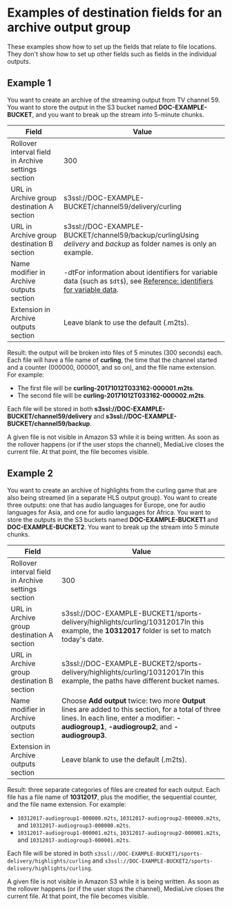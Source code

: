 # Examples of destination fields for an archive output group<a name="archive-examples"></a>

These examples show how to set up the fields that relate to file locations\. They don't show how to set up other fields such as fields in the individual outputs\.

## Example 1<a name="archive-example-1"></a>

You want to create an archive of the streaming output from TV channel 59\. You want to store the output in the S3 bucket named **DOC\-EXAMPLE\-BUCKET**, and you want to break up the stream into 5\-minute chunks\.


| Field | Value | 
| --- | --- | 
| Rollover interval field in Archive settings section | 300 | 
| URL in Archive group destination A section | s3ssl://DOC\-EXAMPLE\-BUCKET/channel59/delivery/curling | 
| URL in Archive group destination B section | s3ssl://DOC\-EXAMPLE\-BUCKET/channel59/backup/curlingUsing *delivery* and *backup* as folder names is only an example\. | 
| Name modifier in Archive outputs section | \-$dt$For information about identifiers for variable data \(such as `$dt$`\), see [Reference: identifiers for variable data](variable-data-identifiers.md)\. | 
| Extension in Archive outputs section | Leave blank to use the default \(\.m2ts\)\. | 

Result: the output will be broken into files of 5 minutes \(300 seconds\) each\. Each file will have a file name of **curling**, the time that the channel started and a counter \(000000, 000001, and so on\), and the file name extension\. For example:
+ The first file will be **curling\-20171012T033162\-000001\.m2ts**\.
+ The second file will be **curling\-20171012T033162\-000002\.m2ts**\.

Each file will be stored in both **s3ssl://DOC\-EXAMPLE\-BUCKET/channel59/delivery** and **s3ssl://DOC\-EXAMPLE\-BUCKET/channel59/backup**\. 

A given file is not visible in Amazon S3 while it is being written\. As soon as the rollover happens \(or if the user stops the channel\), MediaLive closes the current file\. At that point, the file becomes visible\.

## Example 2<a name="archive-example-3"></a>

You want to create an archive of highlights from the curling game that are also being streamed \(in a separate HLS output group\)\. You want to create three outputs: one that has audio languages for Europe, one for audio languages for Asia, and one for audio languages for Africa\. You want to store the outputs in the S3 buckets named **DOC\-EXAMPLE\-BUCKET1** and **DOC\-EXAMPLE\-BUCKET2**\. You want to break up the stream into 5 minute chunks\. 


| Field | Value | 
| --- | --- | 
| Rollover interval field in Archive settings section | 300 | 
| URL in Archive group destination A section | s3ssl://DOC\-EXAMPLE\-BUCKET1/sports\-delivery/highlights/curling/10312017In this example, the **10312017** folder is set to match today's date\. | 
| URL in Archive group destination B section | s3ssl://DOC\-EXAMPLE\-BUCKET2/sports\-delivery/highlights/curling/10312017In this example, the paths have different bucket names\. | 
| Name modifier in Archive outputs section |  Choose **Add output** twice: two more **Output** lines are added to this section, for a total of three lines\. In each line, enter a modifier: **\-audiogroup1**, **\-audiogroup2**, and **\-audiogroup3**\.  | 
| Extension in Archive outputs section | Leave blank to use the default \(\.m2ts\)\. | 

Result: three separate categories of files are created for each output\. Each file has a file name of **10312017**, plus the modifier, the sequential counter, and the file name extension\. For example:
+ `10312017-audiogroup1-000000.m2ts`, `10312017-audiogroup2-000000.m2ts`, and `10312017-audiogroup3-000000.m2ts`\. 
+ `10312017-audiogroup1-000001.m2ts`, `10312017-audiogroup2-000001.m2ts`, and `10312017-audiogroup3-000001.m2ts`\. 

Each file will be stored in both `s3ssl://DOC-EXAMPLE-BUCKET1/sports-delivery/highlights/curling` and `s3ssl://DOC-EXAMPLE-BUCKET2/sports-delivery/highlights/curling`\.

A given file is not visible in Amazon S3 while it is being written\. As soon as the rollover happens \(or if the user stops the channel\), MediaLive closes the current file\. At that point, the file becomes visible\.
